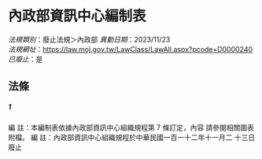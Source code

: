 # 內政部資訊中心編制表

*法規類別*：廢止法規＞內政部
*異動日期*：2023/11/23  
*法規網址*：https://law.moj.gov.tw/LawClass/LawAll.aspx?pcode=D0000240
*已廢止*：是


## 法條
##### 1
編      註：本編制表依據內政部資訊中心組織規程第 7  條訂定，內容
            請參閱相關圖表附檔。
編      註：內政部資訊中心組織規程於中華民國一百一十二年十一月二
            十三日廢止



